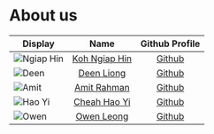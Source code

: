 # About us

| Display                                        |                  Name                   |               Github Profile                | 
|------------------------------------------------|:---------------------------------------:|:-------------------------------------------:|
| ![Ngiap Hin](https://github.com/kohnh.png)     |    [Koh Ngiap Hin](./team/kohnh.md)     |     [Github](https://github.com/kohnh)      |
| ![Deen](https://github.com/deenliong.png)      |      [Deen Liong](./team/deen.md)       |   [Github](https://github.com/deenliong)    |
| ![Amit](https://github.com/amitrahman1026.png) | [Amit Rahman](./team/amitrahman1026.md) | [Github](https://github.com/amitrahman1026) |      
| ![Hao Yi](https://github.com/CheahHaoYi.png)   |     [Cheah Hao Yi](./team/haoyi.md)     |   [Github](https://github.com/CheahHaoYi)   |
| ![Owen](https://github.com/owenl131.png)       |    [Owen Leong](./team/owenl131.md)     |    [Github](https://github.com/owenl131)    |  

